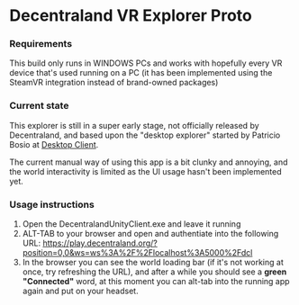 # Decentraland VR Explorer Proto

### Requirements

This build only runs in WINDOWS PCs and works with hopefully every VR device that's used running on a PC (it has been implemented using the SteamVR integration instead of brand-owned packages)

### Current state

This explorer is still in a super early stage, not officially released by Decentraland, and based upon the "desktop explorer" started by Patricio Bosio at [Desktop Client](https://github.com/decentraland/explorer/tree/poc/desktop-client).

The current manual way of using this app is a bit clunky and annoying, and the world interactivity is limited as the UI usage hasn't been implemented yet.

### Usage instructions

1. Open the DecentralandUnityClient.exe and leave it running
2. ALT-TAB to your browser and open and authentiate into the following URL: https://play.decentraland.org/?position=0,0&ws=ws%3A%2F%2Flocalhost%3A5000%2Fdcl
3. In the browser you can see the world loading bar (if it's not working at once, try refreshing the URL), and after a while you should see a **green "Connected"** word, at this moment you can alt-tab into the running app again and put on your headset.